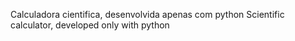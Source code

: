 Calculadora cientifica, desenvolvida apenas com python 
Scientific calculator, developed only with python